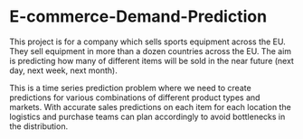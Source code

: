 # E-commerce-Demand-Prediction

This project is for a company which sells sports equipment across the EU. They sell equipment in more than a dozen countries across the EU. The aim is predicting how many of different items will be sold in the near future (next day, next week, next month). 

This is a time series prediction problem where we need to create predictions for various combinations of different product types and markets. With accurate sales predictions on each item for each location the logistics and purchase teams can plan accordingly to avoid bottlenecks in the distribution.
